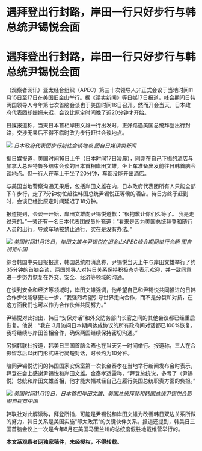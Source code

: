 # 遇拜登出行封路，岸田一行只好步行与韩总统尹锡悦会面

# 遇拜登出行封路，岸田一行只好步行与韩总统尹锡悦会面

（观察者网讯）亚太经合组织（APEC）第三十次领导人非正式会议于当地时间11月15日至17日在美国旧金山举行。据《读卖新闻》等日媒17日报道，峰会期间日韩两国领导人今年第七次首脑会谈也于美国时间16日召开。然而开会当天，日本政府代表团却姗姗来迟，会议比原定时间晚了近20分钟才开始。

日媒报道称，当天日本首相岸田文雄一行出发时，正好路遇美国总统拜登出行封路，交涉无果后不得不临时改为步行赶往会谈地点。

![](https://inews.gtimg.com/om_bt/OyHr7qe2Nb4BqfC1_CHj_G13fuYmHXL1y8dMXP60iMfLIAA/1000)
_日本政府代表团步行前往会谈地点 图自日媒读卖新闻_

据日媒报道，美国时间16日上午（日本时间17日凌晨），刚刚在自己下榻的酒店与加拿大总理特鲁多结束会谈的日本首相岸田文雄，坐上车准备出发前往日韩首脑会谈地点。但一行人在车上干坐了20分钟，车都没能开出酒店。

与美国当地警察沟通无果后，包括岸田文雄在内，日本政府代表团所有人只能全部下车步行，走了7分钟匆忙赶往韩国总统尹锡悦正等候的酒店。待日方终于赶到时，会谈已经比原定时间延迟了18分钟。

报道提到，会谈一开始，岸田文雄向尹锡悦道歉：“很抱歉让你们久等了。
我是走过来的。”一旁还有一名日本代表团成员补充道：“看来是因为美国总统拜登和随行人员的出行，导致车辆被禁止通行，实在是没有办法。”

![](https://inews.gtimg.com/om_bt/OFteBQGd8VJC6ANf04obzFMP73afwjDkAUaKy1wWqqB1gAA/1000)
_美国时间11月16日，岸田文雄与尹锡悦在旧金山APEC峰会期间举行会晤 图自视觉中国_

综合韩国中央日报报道，韩国总统府消息称，尹锡悦当天上午与岸田文雄举行了约35分钟的首脑会谈，两国领导人对韩日关系保持积极态势表示欢迎，并一致同意进一步努力恢复在外交、安全、经济等领域的沟通。

在谈到安全和经济等领域时，岸田文雄强调，他希望自己和尹锡悦共同推进的日韩合作步伐能够更进一步，“我强烈希望引导世界走向合作，而不是分裂和对抗，在这方面我们也可以作为合作伙伴共同努力。”

尹锡悦对此指出，韩日“安保对话”和外交防务部门长官之间的其他会议都已经重启恢复。他说：“我在
3月访问日本期间达成协议的所有政府间对话都已100%恢复。我将继续与岸田首相合作，确保两国继续保持密切沟通。”

另据韩联社报道，韩美日三国首脑会晤也在当天另一时间举行。报道称，三人在合影留念后以闭门形式进行简短对话，时长约为10分钟。

陪同尹锡悦访问的韩国国家安保室第一次长金泰孝在当地举行新闻发布会时表示，拜登在会上感谢尹锡悦和岸田文雄。金泰孝透露称，“拜登总统说，多亏了（尹锡悦）总统和岸田文雄首相，他才能大幅减轻自己在履行美国总统职责方面的负担。”

![](https://inews.gtimg.com/om_bt/OtcGNWnaWGhhK4PBNboP0-2DGMNuVERKpOSCV41U78SjMAA/1000)
_美国时间11月16日，日本首相岸田文雄、美国总统拜登和韩国总统尹锡悦合影 图自视觉中国_

韩联社对此解读称，拜登所指，可能是尹锡悦和岸田文雄为改善韩日双边关系所做的努力，韩日关系是美国实施“印太政策”的关键伙伴关系。报道还提到，韩美日三国首脑会议上一次是今年8月在美国马里兰州的总统度假胜地戴维营举行的。

**本文系观察者网独家稿件，未经授权，不得转载。**

